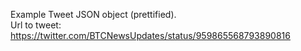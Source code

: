 Example Tweet JSON object (prettified). \
Url to tweet: https://twitter.com/BTCNewsUpdates/status/959865568793890816
